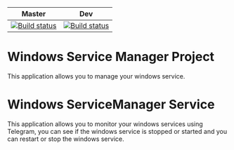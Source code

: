 | Master | Dev |
|-------|-------|
| [![Build status](https://ci.appveyor.com/api/projects/status/sm88j31teh8q74gh/branch/master?svg=true)](https://ci.appveyor.com/project/tmathura/windowsservicemanagerproject/branch/master) | [![Build status](https://ci.appveyor.com/api/projects/status/sm88j31teh8q74gh?svg=true)](https://ci.appveyor.com/project/tmathura/windowsservicemanagerproject) |

# Windows Service Manager Project
This application allows you to manage your windows service.

# Windows ServiceManager Service
This application allows you to monitor your windows services using Telegram, you can see if the windows service is stopped or started and you can restart or stop the windows service.
